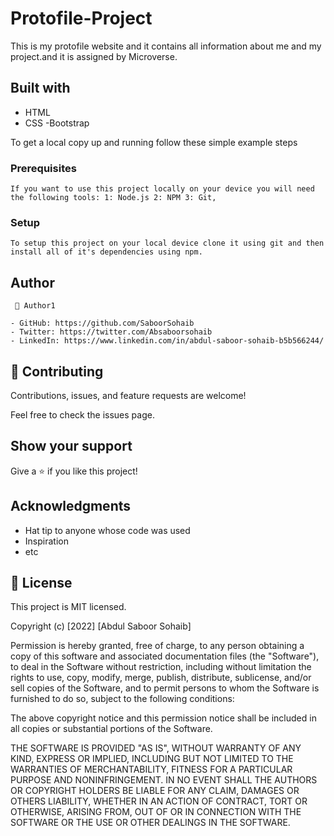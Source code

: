# Protofile-Project
  This is my protofile website and it contains all information about me and my project.and it is assigned by Microverse.
  
## Built with 
 - HTML
 - CSS
 -Bootstrap
  
To get a local copy up and running follow these simple example steps
### Prerequisites
    If you want to use this project locally on your device you will need the following tools: 1: Node.js 2: NPM 3: Git,
### Setup
    To setup this project on your local device clone it using git and then install all of it's dependencies using npm.

 ## Author
     👤 Author1

    - GitHub: https://github.com/SaboorSohaib
    - Twitter: https://twitter.com/Absaboorsohaib
    - LinkedIn: https://www.linkedin.com/in/abdul-saboor-sohaib-b5b566244/

 ## 🤝 Contributing
Contributions, issues, and feature requests are welcome!

Feel free to check the issues page.

## Show your support
Give a ⭐️ if you like this project!

## Acknowledgments
  - Hat tip to anyone whose code was used
  - Inspiration
  - etc
    
## 📝 License
This project is MIT licensed.

Copyright (c) [2022] [Abdul Saboor Sohaib]

Permission is hereby granted, free of charge, to any person obtaining a copy
of this software and associated documentation files (the "Software"), to deal
in the Software without restriction, including without limitation the rights
to use, copy, modify, merge, publish, distribute, sublicense, and/or sell
copies of the Software, and to permit persons to whom the Software is
furnished to do so, subject to the following conditions:

The above copyright notice and this permission notice shall be included in all
copies or substantial portions of the Software.

THE SOFTWARE IS PROVIDED "AS IS", WITHOUT WARRANTY OF ANY KIND, EXPRESS OR
IMPLIED, INCLUDING BUT NOT LIMITED TO THE WARRANTIES OF MERCHANTABILITY,
FITNESS FOR A PARTICULAR PURPOSE AND NONINFRINGEMENT. IN NO EVENT SHALL THE
AUTHORS OR COPYRIGHT HOLDERS BE LIABLE FOR ANY CLAIM, DAMAGES OR OTHERS
LIABILITY, WHETHER IN AN ACTION OF CONTRACT, TORT OR OTHERWISE, ARISING FROM,
OUT OF OR IN CONNECTION WITH THE SOFTWARE OR THE USE OR OTHER DEALINGS IN THE
SOFTWARE. 